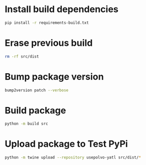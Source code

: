 # Install build dependencies

```bash
pip install -r requirements-build.txt
```

# Erase previous build

```bash
rm -rf src/dist
```

# Bump package version

```bash
bump2version patch --verbose
```

# Build package

```bash
python -m build src
```

# Upload package to Test PyPi

```bash
python -m twine upload --repository usepolvo-yatl src/dist/*
```
